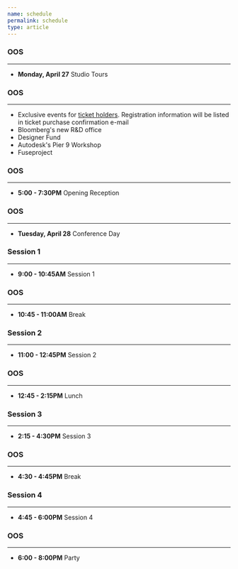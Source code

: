 ```yaml
---
name: schedule
permalink: schedule
type: article
---
```


### OOS
- - - 

+ **Monday, April 27** Studio Tours

### OOS
- - - 

* Exclusive events for [ticket holders](https://www.regonline.com/register/login.aspx?eventID=1617238&trackingcode=web). Registration information will be listed in ticket purchase confirmation e-mail
* Bloomberg's new R&D office
* Designer Fund
* Autodesk's Pier 9 Workshop
* Fuseproject

### OOS
- - - 

+ **5:00 - 7:30PM** Opening Reception

### OOS
- - - 

+ **Tuesday, April 28** Conference Day


### Session 1
- - - 

+ **9:00 - 10:45AM** Session 1

### OOS
_ _ _

+ **10:45 - 11:00AM** Break


### Session 2
- - - 

+ **11:00 - 12:45PM** Session 2


### OOS
- - - 

+ **12:45 - 2:15PM** Lunch


### Session 3
- - - 

+ **2:15 - 4:30PM** Session 3


### OOS
- - - 

+ **4:30 - 4:45PM** Break


### Session 4
- - - 

+ **4:45 - 6:00PM** Session 4


### OOS
- - - 

+ **6:00 - 8:00PM** Party
